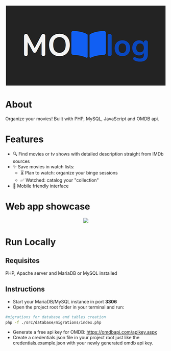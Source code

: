 <p align="center">
<img src="./public/assets/movlog.jpg" alt="Movlog"></img>
</p>

# About

Organize your movies! Built with PHP, MySQL, JavaScript and OMDB api.

# Features
- 🔍 Find movies or tv shows with detailed description straight from IMDb sources
- ✨ Save movies in watch lists:
  - ⏳ Plan to watch: organize your binge sessions
  - ✅ Watched: catalog your "collection"
- 📱 Mobile friendly interface

# Web app showcase
<p align="center">
  <img src="./_captures/movlog.gif">
</p>

# Run Locally
## Requisites
PHP, Apache server and MariaDB or MySQL installed

## Instructions
- Start your MariaDB/MySQL instance in port **3306**
- Open the project root folder in your terminal and run:
```bash
#migrations for database and tables creation
php -f ./src/database/migrations/index.php
```
- Generate a free api key for OMDB: https://omdbapi.com/apikey.aspx
- Create a credentials.json file in your project root just like the credentials.example.json with your newly generated omdb api key.